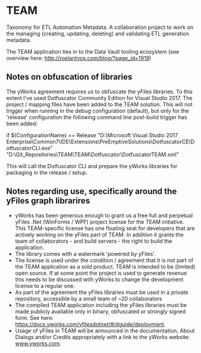 # TEAM
Taxonomy for ETL Automation Metadata. A collaboration project to work on the managing (creating, updating, deleting) and validating ETL generation metadata.

The TEAM application ties in to the Data Vault tooling ecosystem (see overview here: http://roelantvos.com/blog/?page_id=1919)

## Notes on obfuscation of libraries

The yWorks agreement requires us to obfuscate the yFiles libraries. To this extent I've used Dotfuscator Community Edition for Visual Studio 2017. The project / mapping files have been added to the TEAM solution. This will not trigger when running in the debug configuration (default), but only for the 'release' configuration the following command line post-build trigger has been added:

if $(ConfigurationName) == Release "D:\Microsoft Visual Studio 2017 Enterprise\Common7\IDE\Extensions\PreEmptiveSolutions\DotfuscatorCE\DotfuscatorCLI.exe" "D:\Git_Repositories\TEAM\TEAM\Dotfuscator\DotfuscatorTEAM.xml"

This will call the Dotfuscator CLI and prepare the yWorks libraries for packaging in the release / setup.

## Notes regarding use, specifically around the yFiles graph librarires
* yWorks has been generous enough to grant us a free full and perpetual yFiles .Net (WinForms / WPF) project license for the TEAM initiative. This TEAM-specific license has one floating seat for developers that are actively working on the yFiles part of TEAM. In addition it grants the team of collaborators - and build servers - the right to build the application. 
* The library comes with a watermark 'powered by yFiles'.
* The license is used under the condition / agreement that it is not part of the TEAM application as a sold product. TEAM is intended to be (limited) open source. If at some point the project is used to generate revenue this needs to be discussed with yWorks to change the development license to a regular one.
* As part of the agreement the yFiles libraries must be used in a private repository, accessible by a small team of ~20 collaborators 
* The compiled TEAM application including the yFiles libraries must be made publicly available only in binary, obfuscated or strongly signed form. See here: https://docs.yworks.com/yfilesdotnet/#/dguide/deployment.
* Usage of yFiles in TEAM will be announced in the documentation, About Dialogs and/or Credits appropriately with a link to the yWorks website: www.yworks.com.



